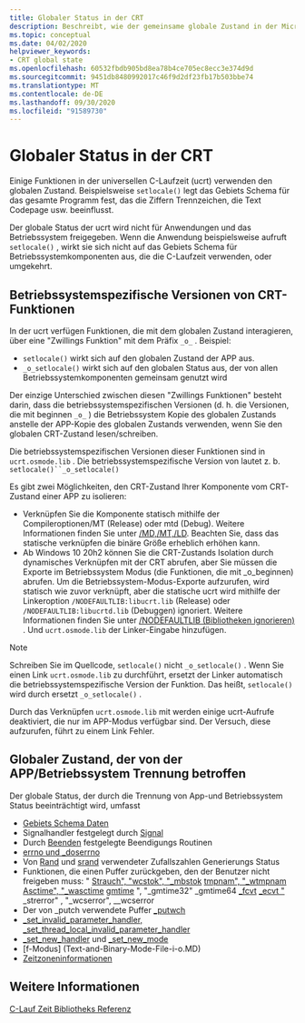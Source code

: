 ```yaml
---
title: Globaler Status in der CRT
description: Beschreibt, wie der gemeinsame globale Zustand in der Microsoft Universal C-Laufzeit behandelt wird.
ms.topic: conceptual
ms.date: 04/02/2020
helpviewer_keywords:
- CRT global state
ms.openlocfilehash: 60532fbdb905bd8ea78b4ce705ec8ecc3e374d9d
ms.sourcegitcommit: 9451db8480992017c46f9d2df23fb17b503bbe74
ms.translationtype: MT
ms.contentlocale: de-DE
ms.lasthandoff: 09/30/2020
ms.locfileid: "91589730"
---
```

# <a name="global-state-in-the-crt"></a>Globaler Status in der CRT

Einige Funktionen in der universellen C-Laufzeit (ucrt) verwenden den globalen Zustand. Beispielsweise `setlocale()` legt das Gebiets Schema für das gesamte Programm fest, das die Ziffern Trennzeichen, die Text Codepage usw. beeinflusst.

Der globale Status der ucrt wird nicht für Anwendungen und das Betriebssystem freigegeben. Wenn die Anwendung beispielsweise aufruft `setlocale()` , wirkt sie sich nicht auf das Gebiets Schema für Betriebssystemkomponenten aus, die die C-Laufzeit verwenden, oder umgekehrt.

## <a name="os-specific-versions-of-crt-functions"></a>Betriebssystemspezifische Versionen von CRT-Funktionen

In der ucrt verfügen Funktionen, die mit dem globalen Zustand interagieren, über eine "Zwillings Funktion" mit dem Präfix `_o_` . Beispiel:

- `setlocale()` wirkt sich auf den globalen Zustand der APP aus.
- `_o_setlocale()` wirkt sich auf den globalen Status aus, der von allen Betriebssystemkomponenten gemeinsam genutzt wird

Der einzige Unterschied zwischen diesen "Zwillings Funktionen" besteht darin, dass die betriebssystemspezifischen Versionen (d. h. die Versionen, die mit beginnen `_o_` ) die Betriebssystem Kopie des globalen Zustands anstelle der APP-Kopie des globalen Zustands verwenden, wenn Sie den globalen CRT-Zustand lesen/schreiben.

Die betriebssystemspezifischen Versionen dieser Funktionen sind in `ucrt.osmode.lib` . Die betriebssystemspezifische Version von lautet z. b. `setlocale()``_o_setlocale()`

Es gibt zwei Möglichkeiten, den CRT-Zustand Ihrer Komponente vom CRT-Zustand einer APP zu isolieren:

- Verknüpfen Sie die Komponente statisch mithilfe der Compileroptionen/MT (Release) oder mtd (Debug). Weitere Informationen finden Sie unter [/MD,/MT,/LD](../build/reference/md-mt-ld-use-run-time-library.md). Beachten Sie, dass das statische verknüpfen die binäre Größe erheblich erhöhen kann.
- Ab Windows 10 20h2 können Sie die CRT-Zustands Isolation durch dynamisches Verknüpfen mit der CRT abrufen, aber Sie müssen die Exporte im Betriebssystem Modus (die Funktionen, die mit _o_beginnen) abrufen. Um die Betriebssystem-Modus-Exporte aufzurufen, wird statisch wie zuvor verknüpft, aber die statische ucrt wird mithilfe der Linkeroption `/NODEFAULTLIB:libucrt.lib` (Release) oder `/NODEFAULTLIB:libucrtd.lib` (Debuggen) ignoriert. Weitere Informationen finden Sie unter [/NODEFAULTLIB (Bibliotheken ignorieren)](../build/reference/nodefaultlib-ignore-libraries.md) . Und `ucrt.osmode.lib` der Linker-Eingabe hinzufügen.

> [!Note]
> Schreiben Sie im Quellcode, `setlocale()` nicht `_o_setlocale()` . Wenn Sie einen Link `ucrt.osmode.lib` zu durchführt, ersetzt der Linker automatisch die betriebssystemspezifische Version der Funktion. Das heißt, `setlocale()` wird durch ersetzt `_o_setlocale()` .

Durch das Verknüpfen `ucrt.osmode.lib` mit werden einige ucrt-Aufrufe deaktiviert, die nur im APP-Modus verfügbar sind. Der Versuch, diese aufzurufen, führt zu einem Link Fehler.

## <a name="global-state-affected-by-appos-separation"></a>Globaler Zustand, der von der APP/Betriebssystem Trennung betroffen

Der globale Status, der durch die Trennung von App-und Betriebssystem Status beeinträchtigt wird, umfasst

- [Gebiets Schema Daten](locale.md)
- Signalhandler festgelegt durch [Signal](reference/signal.md)
- Durch [Beenden](reference/set-terminate-crt.md) festgelegte Beendigungs Routinen
- [errno und _doserrno](errno-doserrno-sys-errlist-and-sys-nerr.md)
- Von [Rand](reference/rand.md) und [srand](reference/srand.md) verwendeter Zufallszahlen Generierungs Status
- Funktionen, die einen Puffer zurückgeben, den der Benutzer nicht freigeben muss: " [Strauch", "wcstok", "_mbstok](reference/strtok-strtok-l-wcstok-wcstok-l-mbstok-mbstok-l.md) [tmpnam", "_wtmpnam](reference/tempnam-wtempnam-tmpnam-wtmpnam.md) [Asctime", "_wasctime](reference/asctime-wasctime.md) [gmtime](reference/gmtime-gmtime32-gmtime64.md) ", "_gmtime32" _gmtime64 [_fcvt](reference/fcvt.md) [_ecvt "](reference/ecvt.md) _strerror" [,](reference/strerror-strerror-wcserror-wcserror.md) "_wcserror", __wcserror
- Der von _putch verwendete Puffer [_putwch](reference/putch-putwch.md)
- [_set_invalid_parameter_handler, _set_thread_local_invalid_parameter_handler](reference/set-invalid-parameter-handler-set-thread-local-invalid-parameter-handler.md)
- [_set_new_handler](reference/set-new-handler.md) und [_set_new_mode](reference/set-new-mode.md)
- [f-Modus] (Text-and-Binary-Mode-File-i-o.MD)
- [Zeitzoneninformationen](time-management.md)

## <a name="see-also"></a>Weitere Informationen

[C-Lauf Zeit Bibliotheks Referenz](c-run-time-library-reference.md)
